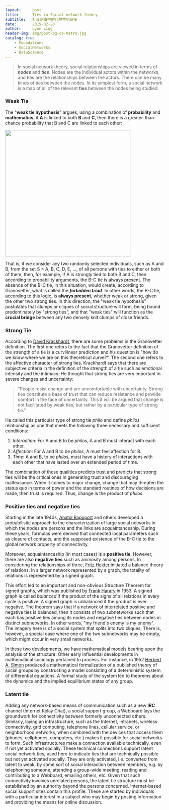 ```yaml
---
layout:     post
title:      Ties in Social network theory
subtitle:   社交网络中的几种常见链接
date:       2019-02-20
author:     Lyon Ling
header-img: img/post-bg-os-metro.jpg
catalog: true
    - Foundations
    - SocialNetworks
    - DataScience
---
```


> In social network theory, social relationships are viewed in terms of ***nodes*** and ***ties***. Nodes are the individual actors within the networks, and ties are the relationships between the actors. There can be many kinds of ties between the nodes. In its simplest form, a social network is a map of all of the relevant **ties** between the nodes being studied.

### Weak Tie

The "**weak tie hypothesis**" argues, using a combination of **probability** and **mathematics**, if **A** is linked to both **B** and **C**, then there is a greater-than-chance probability that B and C are linked to each other: 

<img src="https://ws2.sinaimg.cn/large/006tKfTcgy1g0cv5fmfktj30go08x74c.jpg" width="400" />

That is, if we consider any two randomly selected individuals, such as A and B, from the set S = A, B, C, D, E, ..., of all persons with ties to either or both of them, then, for example, if A is strongly tied to both B and C, then according to probability arguments, the B-C tie is always present. The absence of the B-C tie, in this situation, would create, according to Granovetter, what is called the ***forbidden triad***. In other words, the B-C tie, according to this logic, is **always present**, whether weak or strong, given the other two strong ties. In this direction, the "weak tie hypothesis" postulates that clumps or cliques of social structure will form, being bound predominately by "strong ties", and that "weak ties" will function as the **crucial bridge** between any two densely knit clumps of close friends.

### Strong Tie

According to [David Krackhardt](https://en.wikipedia.org/wiki/David_Krackhardt), there are some problems in the Granovetter definition. The first one refers to the fact that the Granovetter definition of the strength of a tie is a curvilinear prediction and his question is "how do we know where we are on this theoretical curve?". The second one refers to the affective character of strong ties. Krackhardt says that there are subjective criteria in the definition of the strength of a tie such as emotional intensity and the intimacy. He thought that strong ties are very important in severe changes and uncertainty:

> "People resist change and are uncomfortable with uncertainty. Strong ties constitute a base of trust that can reduce resistance and provide comfort in the face of uncertainty. This it will be argued that change is not facilitated by weak ties, but rather by a particular type of strong tie."

He called this particular type of strong tie *philo* and define *philos* relationship as one that meets the following three necessary and sufficient conditions:

1. *Interaction*: For A and B to be *philos*, A and B must interact with each other.
2. *Affection*: For A and B to be *philos*, A must feel affection for B.
3. *Time*: A and B, to be *philos*, must have a history of interactions with each other that have lasted over an extended period of time.

The combination of these qualities predicts trust and predicts that strong ties will be the critical ones in generating trust and discouraging malfeasance. When it comes to major change, change that may threaten the status quo in terms of power and the standard routines of how decisions are made, then trust is required. Thus, change is the product of *philos*.

### Positive ties and negative ties

Starting in the late 1940s, [Anatol Rapoport](https://en.wikipedia.org/wiki/Anatol_Rapoport) and others developed a probabilistic approach to the characterization of large social networks in which the nodes are persons and the links are acquaintanceship. During these years, formulas were derived that connected local parameters such as closure of contacts, and the supposed existence of the B-C tie to the global network property of connectivity.

Moreover, acquaintanceship (in most cases) is a **positive tie**. However, there are also **negative ties** such as animosity among persons. In considering the relationships of three, [Fritz Heider](https://en.wikipedia.org/wiki/Fritz_Heider) initiated a balance theory of relations. In a larger network represented by a graph, the totality of relations is represented by a signed graph.

This effort led to an important and non-obvious Structure Theorem for signed graphs, which was published by [Frank Harary](https://en.wikipedia.org/wiki/Frank_Harary) in 1953. A signed graph is called *balanced* if the product of the signs of all relations in every cycle is positive. A signed graph is unbalanced if the product is ever negative. The theorem says that if a network of interrelated positive and negative ties is balanced, then it consists of two subnetworks such that each has positive ties among its nodes and negative ties between nodes in distinct subnetworks. In other words, "my friend's enemy is my enemy". The imagery here is of a social system that splits into two cliques. There is, however, a special case where one of the two subnetworks may be empty, which might occur in very small networks.

In these two developments, we have mathematical models bearing upon the analysis of the structure. Other early influential developments in mathematical sociology pertained to process. For instance, in 1952 [Herbert A. Simon](https://en.wikipedia.org/wiki/Herbert_A._Simon) produced a mathematical formalization of a published theory of social groups by constructing a model consisting of a deterministic system of differential equations. A formal study of the system led to theorems about the dynamics and the implied equilibrium states of any group.

### Latent tie

Adding any network-based means of communication such as a new **IRC** channel (Internet Relay Chat), a social support group, a Webboard lays the groundwork for connectivity between formerly unconnected others. Similarly, laying an infrastructure, such as the Internet, intranets, wireless connectivity, grid computing, telephone lines, cellular service, or neighborhood networks, when combined with the devices that access them (phones, cellphones, computers, etc.) makes it possible for social networks to form. Such infrastructures make a connection available technically, even if not yet activated socially. These technical connections support latent social network ties, used here to indicate ties that are technically possible but not yet activated socially. They are only activated, i.e. converted from latent to weak, by some sort of social interaction between members, e.g. by telephoning someone, attending a group-wide meeting, reading and contributing to a Webboard, emailing others, etc. Given that such connectivity involves unrelated persons, the latent tie structure must be established by an authority beyond the persons concerned. Internet-based social support sites contain this profile. These are started by individuals with a particular interest in a subject who may begin by posting information and providing the means for online discussion.



